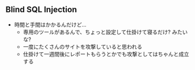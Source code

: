 ## Blind SQL Injection
* 時間と手間はかかるんだけど...
  - 専用のツールがあるんで、ちょっと設定して仕掛けて寝るだけ? みたいな?
  - 一度にたくさんのサイトを攻撃していると思われる
  - 仕掛けて一週間後にレポートもらうとかでも攻撃としてはちゃんと成立する
